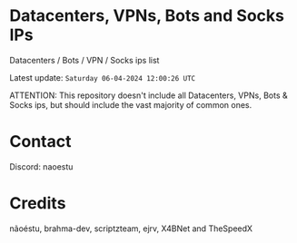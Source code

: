 # Datacenters, VPNs, Bots and Socks IPs
 
Datacenters / Bots / VPN / Socks ips list

Latest update: `Saturday 06-04-2024 12:00:26 UTC` 

ATTENTION: This repository doesn't include all Datacenters, VPNs, Bots & Socks ips, 
but should include the vast majority of common ones.

# Contact
Discord: naoestu

# Credits
nãoéstu, brahma-dev, scriptzteam, ejrv, X4BNet and TheSpeedX
